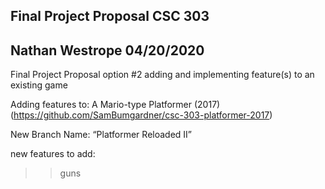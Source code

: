 Final Project Proposal CSC 303
-------------------------------------------------
Nathan Westrope
04/20/2020
-----------
Final Project Proposal option #2 adding and implementing feature(s) to an existing game


Adding features to: A Mario-type Platformer (2017)
(https://github.com/SamBumgardner/csc-303-platformer-2017)

New Branch Name: “Platformer Reloaded II”


new features to add:
>>guns
>>
